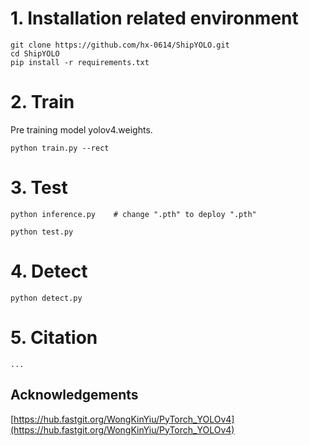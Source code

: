 # 1. Installation related environment
```shell
git clone https://github.com/hx-0614/ShipYOLO.git
cd ShipYOLO
pip install -r requirements.txt
```


# 2. Train
Pre training model yolov4.weights.
```shell
python train.py --rect
```


# 3. Test
```shell
python inference.py    # change ".pth" to deploy ".pth"

python test.py
```


# 4. Detect
```shell
python detect.py
```


# 5. Citation
```shell
...
```
## Acknowledgements
[https://hub.fastgit.org/WongKinYiu/PyTorch_YOLOv4](https://hub.fastgit.org/WongKinYiu/PyTorch_YOLOv4)<br />

